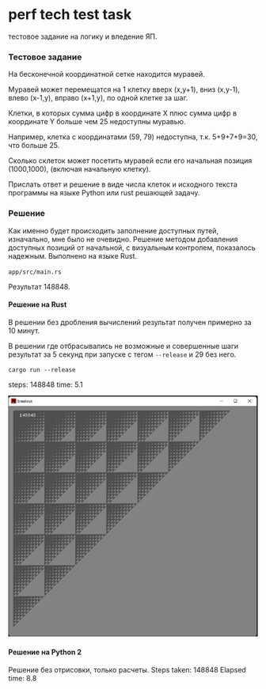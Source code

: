 # perf tech test task
 тестовое задание на логику и вледение ЯП.

### Тестовое задание
На бесконечной координатной сетке находится муравей.

Муравей может перемещатся на 1 клетку
вверх (x,y+1),
вниз (x,y-1),
влево (x-1,y),
вправо (x+1,y), по одной клетке за шаг.

Клетки, в которых сумма цифр в координате X плюс сумма цифр в координате Y больше чем 25 недоступны муравью.

Например, клетка с координатами (59, 79) недоступна, т.к. 5+9+7+9=30, что больше 25.

Сколько cклеток может посетить муравей если его начальная позиция (1000,1000), (включая начальную клетку).

Прислать ответ и решение в виде числа клеток и исходного текста программы на языке Python или rust решающей задачу. 

### Решение

Как именно будет происходить заполнение доступных путей, изначально, мне было не очевидно.
Решение методом добавления доступных позиций от начальной, 
с визуальным контролем, показалось надежным. Выполнено на языке Rust.

`app/src/main.rs`


Результат 148848. 

#### Решение на Rust
В решении без дробления вычислений результат получен примерно за 10 минут.

В решении где отбрасывались не возможные и совершенные шаги результат за 5 секунд при запуске с тегом `--release` и 29 без него.

```terminal
cargo run --release
```
steps: 148848
time: 5.1

![](draw_in_rust.jpg)

#### Решение на Python 2
Решение без отрисовки, только расчеты.
Steps taken: 148848
Elapsed time: 8.8
